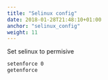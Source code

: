 ```yaml
---
title: "Selinux config"
date: 2018-01-28T21:48:10+01:00
anchor: "selinux_config"
weight: 11
---
```


Set selinux to permisive

```bash
setenforce 0
getenforce
```
